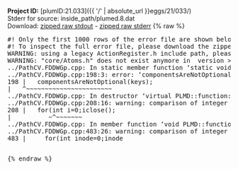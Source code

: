 **Project ID:** [plumID:21.033]({{ '/' | absolute_url }}eggs/21/033/)  
Stderr for source:  inside_path/plumed.8.dat   
Download: [zipped raw stdout](plumed.8.dat.plumed.stdout.txt.zip) - [zipped raw stderr](plumed.8.dat.plumed.stderr.txt.zip) 
{% raw %}
<pre>
#! Only the first 1000 rows of the error file are shown below
#! To inspect the full error file, please download the zipped raw stderr file above
WARNING: using a legacy ActionRegister.h include path, please use <<#include "core/ActionRegister.h">>
WARNING: "core/Atoms.h" does not exist anymore in  version >=2.10, you should change your code.
../PathCV.FDDWGp.cpp: In static member function ‘static void PLMD::function::PathCV::registerKeywords(PLMD::Keywords&)’:
../PathCV.FDDWGp.cpp:198:3: error: ‘componentsAreNotOptional’ was not declared in this scope
198 |   componentsAreNotOptional(keys);
|   ^~~~~~~~~~~~~~~~~~~~~~~~
../PathCV.FDDWGp.cpp: In destructor ‘virtual PLMD::function::PathCV::~PathCV()’:
../PathCV.FDDWGp.cpp:208:16: warning: comparison of integer expressions of different signedness: ‘int’ and ‘unsigned int’ [-Wsign-compare]
208 |   for(int i=0;i<mw_n_;++i){
|               ~^~~~~~
../PathCV.FDDWGp.cpp: In constructor ‘PLMD::function::PathCV::PathCV(const PLMD::ActionOptions&)’:
../PathCV.FDDWGp.cpp:236:16: warning: comparison of integer expressions of different signedness: ‘int’ and ‘unsigned int’ [-Wsign-compare]
236 |   for(int i=0;i<mw_n_;++i){
|               ~^~~~~~
../PathCV.FDDWGp.cpp:259:11: warning: comparison of integer expressions of different signedness: ‘int’ and ‘unsigned int’ [-Wsign-compare]
259 |       if(i==mw_id_) ifiles[i]->close();
|          ~^~~~~~~~
../PathCV.FDDWGp.cpp: In member function ‘void PLMD::function::PathCV::generatePath()’:
../PathCV.FDDWGp.cpp:483:26: warning: comparison of integer expressions of different signedness: ‘int’ and ‘unsigned int’ [-Wsign-compare]
483 |     for(int inode=0;inode<nnodes;inode++){
|                     ~~~~~^~~~~~~
../PathCV.FDDWGp.cpp: In member function ‘void PLMD::function::PathCV::readMultipleWalkers()’:
../PathCV.FDDWGp.cpp:941:16: warning: comparison of integer expressions of different signedness: ‘int’ and ‘unsigned int’ [-Wsign-compare]
941 |   for(int i=0;i<mw_n_;++i){
|               ~^~~~~~
../PathCV.FDDWGp.cpp:942:9: warning: comparison of integer expressions of different signedness: ‘int’ and ‘unsigned int’ [-Wsign-compare]
942 |     if(i==mw_id_) continue;
|        ~^~~~~~~~
../PathCV.FDDWGp.cpp:957:5: error: invalid use of incomplete type ‘class PLMD::Communicator’
957 |     comm.Barrier();
|     ^~~~
In file included from /home/runner/opt/include/plumed/function/../core/../tools/OFile.h:25,
from /home/runner/opt/include/plumed/function/../core/../tools/Log.h:25,
from /home/runner/opt/include/plumed/function/../core/Action.h:30,
from /home/runner/opt/include/plumed/function/../core/ActionWithValue.h:25,
from /home/runner/opt/include/plumed/function/Function.h:25,
from ../PathCV.FDDWGp.cpp:22:
/home/runner/opt/include/plumed/function/../core/../tools/FileBase.h:29:7: note: forward declaration of ‘class PLMD::Communicator’
29 | class Communicator;
|       ^~~~~~~~~~~~
../PathCV.FDDWGp.cpp:958:5: error: invalid use of incomplete type ‘class PLMD::Communicator’
958 |     multi_sim_comm.Barrier();
|     ^~~~~~~~~~~~~~
/home/runner/opt/include/plumed/function/../core/../tools/FileBase.h:29:7: note: forward declaration of ‘class PLMD::Communicator’
29 | class Communicator;
|       ^~~~~~~~~~~~
terminate called after throwing an instance of 'PLMD::Plumed::ExceptionError'
what():
(core/PlumedMain.cpp:1502) void PLMD::PlumedMain::load(const std::string&)
An error happened while executing command env PLUMED_ROOT='/home/runner/opt/lib/plumed' PLUMED_VERSION='2.10.0' PLUMED_HTMLDIR='/home/runner/opt/share/doc/plumed' PLUMED_INCLUDEDIR='/home/runner/opt/include' PLUMED_PROGRAM_NAME='plumed' PLUMED_IS_INSTALLED='yes' "/home/runner/opt/lib/plumed"/scripts/mklib.sh -n -o ./../PathCV.2.10.0.so ../PathCV.cpp

[pkrvm7jw40e0xgp:10724] *** Process received signal ***
[pkrvm7jw40e0xgp:10724] Signal: Aborted (6)
[pkrvm7jw40e0xgp:10724] Signal code:  (-6)
[pkrvm7jw40e0xgp:10724] [ 0] /lib/x86_64-linux-gnu/libc.so.6(+0x45330)[0x7f58cfc45330]
[pkrvm7jw40e0xgp:10724] [ 1] /lib/x86_64-linux-gnu/libc.so.6(pthread_kill+0x11c)[0x7f58cfc9eb2c]
[pkrvm7jw40e0xgp:10724] [ 2] /lib/x86_64-linux-gnu/libc.so.6(gsignal+0x1e)[0x7f58cfc4527e]
[pkrvm7jw40e0xgp:10724] [ 3] /lib/x86_64-linux-gnu/libc.so.6(abort+0xdf)[0x7f58cfc288ff]
[pkrvm7jw40e0xgp:10724] [ 4] /lib/x86_64-linux-gnu/libstdc++.so.6(+0xa5ff5)[0x7f58d00a5ff5]
[pkrvm7jw40e0xgp:10724] [ 5] /lib/x86_64-linux-gnu/libstdc++.so.6(+0xbb0da)[0x7f58d00bb0da]
[pkrvm7jw40e0xgp:10724] [ 6] /lib/x86_64-linux-gnu/libstdc++.so.6(_ZSt10unexpectedv+0x0)[0x7f58d00a5a55]
[pkrvm7jw40e0xgp:10724] [ 7] /lib/x86_64-linux-gnu/libstdc++.so.6(+0xa5a6f)[0x7f58d00a5a6f]
[pkrvm7jw40e0xgp:10724] [ 8] plumed(+0x146dd)[0x562fedd2e6dd]
[pkrvm7jw40e0xgp:10724] [ 9] /lib/x86_64-linux-gnu/libc.so.6(+0x2a1ca)[0x7f58cfc2a1ca]
[pkrvm7jw40e0xgp:10724] [10] /lib/x86_64-linux-gnu/libc.so.6(__libc_start_main+0x8b)[0x7f58cfc2a28b]
[pkrvm7jw40e0xgp:10724] [11] plumed(+0x15365)[0x562fedd2f365]
[pkrvm7jw40e0xgp:10724] *** End of error message ***
</pre>
{% endraw %}
